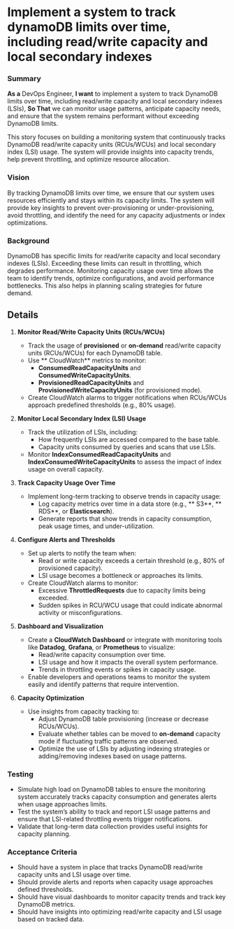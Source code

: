 
# Implement a system to track dynamoDB limits over time, including read/write capacity and local secondary indexes
### Summary
**As a** DevOps Engineer, **I want** to implement a system to track DynamoDB limits over time, including read/write capacity and local secondary indexes (LSIs), **So That** we can monitor usage patterns, anticipate capacity needs, and ensure that the system remains performant without exceeding DynamoDB limits.

This story focuses on building a monitoring system that continuously tracks DynamoDB read/write capacity units (RCUs/WCUs) and local secondary index (LSI) usage. The system will provide insights into capacity trends, help prevent throttling, and optimize resource allocation.

### Vision
By tracking DynamoDB limits over time, we ensure that our system uses resources efficiently and stays within its capacity limits. The system will provide key insights to prevent over-provisioning or under-provisioning, avoid throttling, and identify the need for any capacity adjustments or index optimizations.

### Background
DynamoDB has specific limits for read/write capacity and local secondary indexes (LSIs). Exceeding these limits can result in throttling, which degrades performance. Monitoring capacity usage over time allows the team to identify trends, optimize configurations, and avoid performance bottlenecks. This also helps in planning scaling strategies for future demand.

## Details
1. **Monitor Read/Write Capacity Units (RCUs/WCUs)**
   - Track the usage of **provisioned** or **on-demand** read/write capacity units (RCUs/WCUs) for each DynamoDB table.
   - Use ** CloudWatch** metrics to monitor:
     - **ConsumedReadCapacityUnits** and **ConsumedWriteCapacityUnits**.
     - **ProvisionedReadCapacityUnits** and **ProvisionedWriteCapacityUnits** (for provisioned mode).
   - Create CloudWatch alarms to trigger notifications when RCUs/WCUs approach predefined thresholds (e.g., 80% usage).

2. **Monitor Local Secondary Index (LSI) Usage**
   - Track the utilization of LSIs, including:
     - How frequently LSIs are accessed compared to the base table.
     - Capacity units consumed by queries and scans that use LSIs.
   - Monitor **IndexConsumedReadCapacityUnits** and **IndexConsumedWriteCapacityUnits** to assess the impact of index usage on overall capacity.

3. **Track Capacity Usage Over Time**
   - Implement long-term tracking to observe trends in capacity usage:
     - Log capacity metrics over time in a data store (e.g., ** S3**, ** RDS**, or **Elasticsearch**).
     - Generate reports that show trends in capacity consumption, peak usage times, and under-utilization.

4. **Configure Alerts and Thresholds**
   - Set up alerts to notify the team when:
     - Read or write capacity exceeds a certain threshold (e.g., 80% of provisioned capacity).
     - LSI usage becomes a bottleneck or approaches its limits.
   - Create CloudWatch alarms to monitor:
     - Excessive **ThrottledRequests** due to capacity limits being exceeded.
     - Sudden spikes in RCU/WCU usage that could indicate abnormal activity or misconfigurations.

5. **Dashboard and Visualization**
   - Create a **CloudWatch Dashboard** or integrate with monitoring tools like **Datadog**, **Grafana**, or **Prometheus** to visualize:
     - Read/write capacity consumption over time.
     - LSI usage and how it impacts the overall system performance.
     - Trends in throttling events or spikes in capacity usage.
   - Enable developers and operations teams to monitor the system easily and identify patterns that require intervention.

6. **Capacity Optimization**
   - Use insights from capacity tracking to:
     - Adjust DynamoDB table provisioning (increase or decrease RCUs/WCUs).
     - Evaluate whether tables can be moved to **on-demand** capacity mode if fluctuating traffic patterns are observed.
     - Optimize the use of LSIs by adjusting indexing strategies or adding/removing indexes based on usage patterns.

### Testing
- Simulate high load on DynamoDB tables to ensure the monitoring system accurately tracks capacity consumption and generates alerts when usage approaches limits.
- Test the system’s ability to track and report LSI usage patterns and ensure that LSI-related throttling events trigger notifications.
- Validate that long-term data collection provides useful insights for capacity planning.

### Acceptance Criteria
- Should have a system in place that tracks DynamoDB read/write capacity units and LSI usage over time.
- Should provide alerts and reports when capacity usage approaches defined thresholds.
- Should have visual dashboards to monitor capacity trends and track key DynamoDB metrics.
- Should have insights into optimizing read/write capacity and LSI usage based on tracked data.
